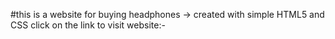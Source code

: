 #this is a website for buying headphones
-> created with simple HTML5 and CSS
click on the link to visit website:-